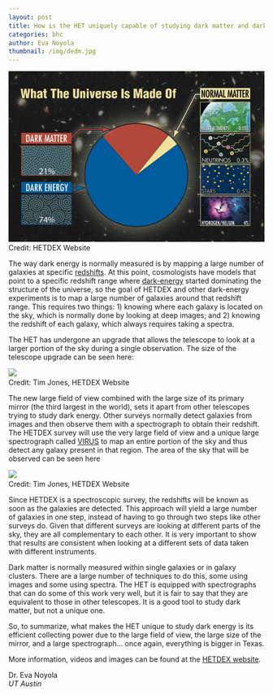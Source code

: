 ```yaml
---
layout: post
title: How is the HET uniquely capable of studying dark matter and dark energy?
categories: bhc
author: Eva Noyola
thumbnail: /img/dedm.jpg
---
```

<div class="image">
<img src="/img/dedm.jpg">
<div class="caption">Credit: HETDEX Website</div>
</div>

The way dark energy is normally measured is by mapping a large number of galaxies at specific [redshifts](https://en.wikipedia.org/wiki/Redshift#Observations_in_astronomy). At this point, cosmologists have models that point to a specific redshift range where [dark-energy](https://en.wikipedia.org/wiki/Dark_energy) started dominating the structure of the universe, so the goal of HETDEX and other dark-energy experiments  is to map a large number of galaxies around that redshift range. This requires two things: 1) knowing where each galaxy is located on the sky, which is normally done by looking at deep images; and 2) knowing the redshift of each galaxy, which always requires taking a spectra.

The HET has undergone an upgrade that allows the telescope to look at a larger portion of the sky during a single observation. The size of the telescope upgrade can be seen here:

<div class="image">
<img src="http://hetdex.org/images/gallery/d_Field-of-View.jpg">
<div class="caption">Credit: Tim Jones, HETDEX Website</div>
</div>

The new large field of view combined with the large size of its primary mirror (the third largest in the world), sets it apart from other telescopes trying to study dark energy. Other surveys normally detect galaxies from images and then observe them with a spectrograph to obtain their redshift. The HETDEX survey will use the very large field of view and a unique large spectrograph called [VIRUS](http://hetdex.org/hetdex/virus.php) to map an entire portion of the sky and thus detect any galaxy present in that region. The area of the sky that will be observed can be seen here

<div class="image">
<img src="http://hetdex.org/images/gallery/Study-Area.jpg">
<div class="caption">Credit: Tim Jones, HETDEX Website</div>
</div>

Since HETDEX is a spectroscopic survey, the redshifts will be known as soon as the galaxies are detected. This approach will yield a large number of galaxies in one step, instead of having to go through two steps like other surveys do. Given that different surveys are looking at different parts of the sky, they are all complementary to each other. It is very important to show that results are consistent when looking at a different sets of data taken with different instruments.

Dark matter is normally measured within single galaxies or in galaxy clusters. There are a large number of techniques to do this, some using images and some using spectra. The HET is equipped with spectrographs that can do some of this work very well, but it is fair to say that they are equivalent to those in other telescopes. It is a good tool to study dark matter, but not a unique one.

So, to summarize, what makes the HET unique to study dark energy is its efficient collecting power due to the large field of view, the large size of the mirror, and a large spectrograph… once again, everything is bigger in Texas.

More information, videos and images can be found at the [HETDEX website](http://hetdex.org/hetdex/).

Dr. Eva Noyola<br>
*UT Austin*
